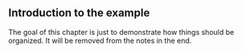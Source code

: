 ## Introduction to the example

The goal of this chapter is just to demonstrate how things should be organized. It will be removed from the notes in the end.
